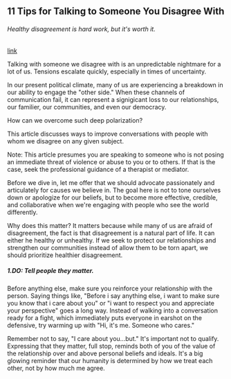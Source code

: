 ## 11 Tips for Talking to Someone You Disagree With

###### Healthy disagreement is hard work, but it's worth it.

[link](https://www.psychologytoday.com/intl/blog/brave-talk/202101/11-tips-talking-someone-you-disagree)

Talking with someone we disagree with is an unpredictable nightmare for a lot of us. Tensions escalate quickly, especially in times of uncertainty.

In our present political climate, many of us are experiencing a breakdown in our ability to engage the "other side." When these channels of communication fail, it can represent a signigicant loss to our relationships, our familier, our communities, and even our democracy.

How can we overcome such deep polarization?

This article discusses ways to improve conversations with people with whom we disagree on any given subject.

Note: This article presumes you are speaking to someone who is not posing an immediate threat of violence or abuse to you or to others. If that is the case, seek the professional guidance of a therapist or mediator.

Before we dive in, let me offer that we should advocate passionately and articulately for causes we believe in. The goal here is not to tone ourselves down or apologize for our beliefs, but to become more effective, credible, and collaborative when we're engaging with people who see the world differently.

Why does this matter? It matters because while many of us are afraid of disagreement, the fact is that disagreement is a natural part of life. It can either he healthy or unhealthy. If we seek to protect our relationships and strengthen our communities instead of allow them to be torn apart, we should prioritize healthier disagreement.

##### 1.DO: Tell people they matter.

Before anything else, make sure you reinforce your relationship with the person. Saying things like, "Before i say anything else, i want to make sure you know that i care about you" or "i want to respect you and appreciate your perspective" goes a long way. Instead of walking into a conversation ready for a fight, which immediately puts everyone in earshot on the defensive, try warming up with "Hi, it's me. Someone who cares."

Remember not to say, "I care about you...but." It's important not to qualify. Expressing that they matter, full stop, reminds both of you of the value of the relationship over and above personal beliefs and ideals. It's a big glowing reminder that our humanity is determined by how we treat each other, not by how much me agree.

